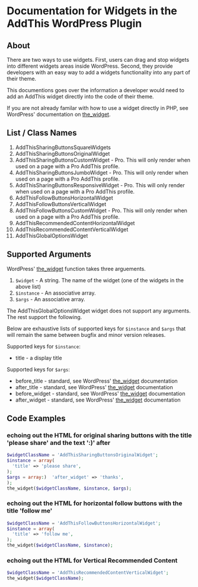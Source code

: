 # Documentation for Widgets in the AddThis WordPress Plugin

## About
There are two ways to use widgets. First, users can drag and stop widgets into different widgets areas inside WordPress. Second, they provide developers with an easy way to add a widgets functionality into any part of their theme.

This documentions goes over the information a developer would need to add an AddThis widget directly into the code of their theme.

If you are not already familar with how to use a widget directly in PHP, see WordPress' documentation on [the_widget](https://codex.wordpress.org/Function_Reference/the_widget).

## List / Class Names

1. AddThisSharingButtonsSquareWidgets
1. AddThisSharingButtonsOriginalWidget
1. AddThisSharingButtonsCustomWidget - Pro. This will only render when used on a page with a Pro AddThis profile.
1. AddThisSharingButtonsJumboWidget - Pro. This will only render when used on a page with a Pro AddThis profile.
1. AddThisSharingButtonsResponsiveWidget - Pro. This will only render when used on a page with a Pro AddThis profile.
1. AddThisFollowButtonsHorizontalWidget
1. AddThisFollowButtonsVerticalWidget
1. AddThisFollowButtonsCustomWidget - Pro. This will only render when used on a page with a Pro AddThis profile.
1. AddThisRecommendedContentHorizontalWidget
1. AddThisRecommendedContentVerticalWidget
1. AddThisGlobalOptionsWidget

## Supported Arguments
WordPress' [the_widget](https://codex.wordpress.org/Function_Reference/the_widget) function takes three arguements.
1. `$widget` - A string. The name of the widget (one of the widgets in the above list)
1. `$instance` - An associative array.
1. `$args` - An associative array.

The AddThisGlobalOptionsWidget widget does not support any arguments. The rest support the following.

Below are exhaustive lists of supported keys for `$instance` and `$args` that will remain the same between bugfix and minor version releases.

Supported keys for `$instance`:
* title - a display title

Supported keys for `$args`:
* before_title - standard, see WordPress' [the_widget](https://codex.wordpress.org/Function_Reference/the_widget) documentation
* after_title - standard, see WordPress' [the_widget](https://codex.wordpress.org/Function_Reference/the_widget) documentation
* before_widget - standard, see WordPress' [the_widget](https://codex.wordpress.org/Function_Reference/the_widget) documentation
* after_widget - standard, see WordPress' [the_widget](https://codex.wordpress.org/Function_Reference/the_widget) documentation

## Code Examples

### echoing out the HTML for original sharing buttons with the title 'please share' and the text ':)' after
```php
$widgetClassName = 'AddThisSharingButtonsOriginalWidget';
$instance = array(
  'title' => 'please share',
);
$args = array:)  'after_widget' => 'thanks',
);
the_widget($widgetClassName, $instance, $args);
```

### echoing out the HTML for horizontal follow buttons with the title 'follow me'
```php
$widgetClassName = 'AddThisFollowButtonsHorizontalWidget';
$instance = array(
  'title' => 'follow me',
);
the_widget($widgetClassName, $instance);
```

### echoing out the HTML for Vertical Recommended Content
```php
$widgetClassName = 'AddThisRecommendedContentVerticalWidget';
the_widget($widgetClassName);
```